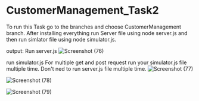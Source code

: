 # CustomerManagement_Task2
To run this Task go to the branches and choose CustomerManagement branch. After installing everything run Server file using node server.js and then run simlator file using node simulator.js.

output:
Run server.js
![Screenshot (76)](https://github.com/shreya-0603/CustomerManagement_Task2/assets/97119040/b38e0122-288f-489c-8cad-b3b364a4c731)

run simulator.js
For multiple get and post request run your simulator.js file multiple time. Don't ned to run server.js file multiple time.
![Screenshot (77)](https://github.com/shreya-0603/CustomerManagement_Task2/assets/97119040/2f03614f-9104-4d2f-8158-3aac4b122e16)

![Screenshot (78)](https://github.com/shreya-0603/CustomerManagement_Task2/assets/97119040/107d64b5-7593-432d-b391-6950638efe4e)

![Screenshot (79)](https://github.com/shreya-0603/CustomerManagement_Task2/assets/97119040/7ed55c2b-70ff-40a6-bb60-ac9c0594500a)

